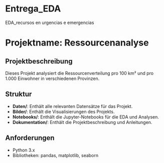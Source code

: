 # Entrega_EDA
EDA_recursos en urgencias e emergencias

# Projektname: Ressourcenanalyse

## Projektbeschreibung
Dieses Projekt analysiert die Ressourcenverteilung pro 100 km² und pro 1.000 Einwohner in verschiedenen Provinzen.

## Struktur
- **Daten/**: Enthält alle relevanten Datensätze für das Projekt.
- **Bilder/**: Enthält die Visualisierungen des Projekts.
- **Notebooks/**: Enthält die Jupyter-Notebooks für die EDA und Analysen.
- **Dokumentation/**: Enthält die Projektbeschreibung und Anleitungen.

## Anforderungen
- Python 3.x
- Bibliotheken: pandas, matplotlib, seaborn


